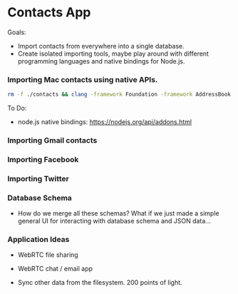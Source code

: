 # Contacts App

Goals:
- Import contacts from everywhere into a single database.
- Create isolated importing tools, maybe play around with different programming languages and native bindings for Node.js.

### Importing Mac contacts using native APIs.

```sh
rm -f ./contacts && clang -framework Foundation -framework AddressBook contacts.m -o contacts && ./contacts
```

To Do:
- node.js native bindings: https://nodejs.org/api/addons.html

### Importing Gmail contacts

### Importing Facebook

### Importing Twitter

### Database Schema

- How do we merge all these schemas?
	What if we just made a simple general UI for interacting with database schema and JSON data...

### Application Ideas

- WebRTC file sharing
- WebRTC chat / email app

- Sync other data from the filesystem. 200 points of light.